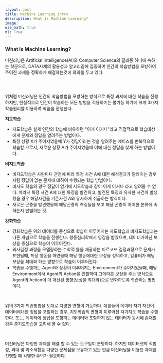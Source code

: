 ```yaml
---
layout: post
title: Machine Learning intro
description: What is Machine Learning?
image: 
use_math: true
ml: True
---
```


### What is Machine Learning?

머신러닝은 Artificial Intelligence(AI)와 Computer Science의 갈래중 하나에 속하는 학문으로, DATA자체의 활용성과 알고리즘에 집중하여 인간의 학습방법을 모방하여 주어진 과제를 정확하게 해결하는것에 의의를 두고 있다.

<center><img src="{{ "/assets/images/ML_intro/intro_1.PNG" | absolute_url }}" width = 'auto' height = 'auto' alt="" /></center>

&nbsp;

위처럼 머신러닝은 인간의 학습방법을 모방하는 방식으로 특정 과제에 대한 학습을 진행하지만, 현실적으로 인간이 학습하는 모든 방법을 적용하기는 불가능 하기에 크게 3가지 학습원리를 이용하여 학습을 진행한다.

**지도학습**

- 지도학습은  실제 인간의 학습에 비유하면 "이게 이거다"라고 직접적으로 학습대상에게 문제와 정답을 알려주는 방법이다.
- 특정 상황 X가 주어지었을때 Y가 정답이라는 것을 알려주는 케이스를 반복적으로 학습함 으로서, 새로운 상황 A가 주어지었을때 이에 대한 정담을 찾게 하는 방법이다.

**비지도학습**

- 비지도학습은  사람마다 관점에 따라 특정 사건 A에 대한 해석결과가 달라지는 경우처럼 정답이 없는 문제에 대하여 수행되는 학습 방법이다.
- 비지도 학습의 경우 정답이 없기에 지도학습과 같이 이게 이거다 라고 알려줄 수 없다. 따라서 특정 사건 A에 대한 특징을 발견하고, 발견된 특징과 유사한 사건이 발생했을 경우 해당사건을 기존사건 A와 유사하게 취급하는 방식이다.
- 새로운 곤충을 발견했을때 해당곤충의 측징들을 보고 해당 곤충이 어떠한 분류에 속하는지 판별하는 것.

**강화학습**

- 강화학습은 위의 데이터를 중심으로 학습이 이루어지는 지도학습과 비지도학습과는 다른 개념으로 학습을 진행한다. 행동심리학에서 영감을 받았으며, 데이터가아닌 보상을 중심으로 학습이 이루어진다.
- 의사결정 과정을 모델링하는 수학적 틀을 제공하는 마르코프 결정과정으로 문제가 표현될때, 특정 행동을 하였을때 해당 행동에대한 보상을 정의하고, 컴퓨터가 해당 보상을 최대화 하는 방향으로 학습이 이루어진다. 
-  학습을 수행하는 Agent와 상황이 이루어지는 Environment가 주어지었을때, 해당 Environment에서 Agent의 Action을 관할하여 그에따른 보상을 주는 방식으로 Agent의 Action이 더 개선된 방향(보상을 최대화)으로 변화하도록 학습하는 방법이다.

&nbsp;

위의 3가지 학습방법을 토대로 다양한 변형이 가능하다. 예를들어 데이터 자기 자신이 데이터에대한 정답을 포함하는 경우, 지도학습의 변형이 이루어진 자기지도 학습을 수행한다. 또는, 데이터에 정답을 포함하는 데이터와 포함하지 않는 데이터가 동시에 존재할 경우 준지도학습을 고려해 볼 수 있다.

&nbsp;

머신러닝은 다양한 과제를 해결 할 수 있는 도구임이 분명하다. 하지만 데이터셋의 적합성, 과대 및 과소적합등 다양한 문제점을 보유하고 있는 만큼 머신러닝을 이용한 과제를 진행할 때 각별한 주의가 필요하다.





